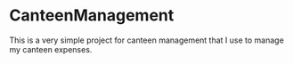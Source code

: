# CanteenManagement
This is a very simple project for canteen management that I use to manage my canteen expenses. 
